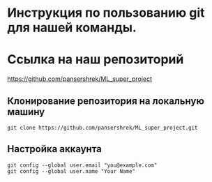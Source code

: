 # Инструкция по пользованию git для нашей команды.

# Ссылка на наш репозиторий
https://github.com/pansershrek/ML_super_project

## Клонирование репозитория на локальную машину

```
git clone https://github.com/pansershrek/ML_super_project.git
```

## Настройка аккаунта

```
git config --global user.email "you@example.com"
git config --global user.name "Your Name"
```

